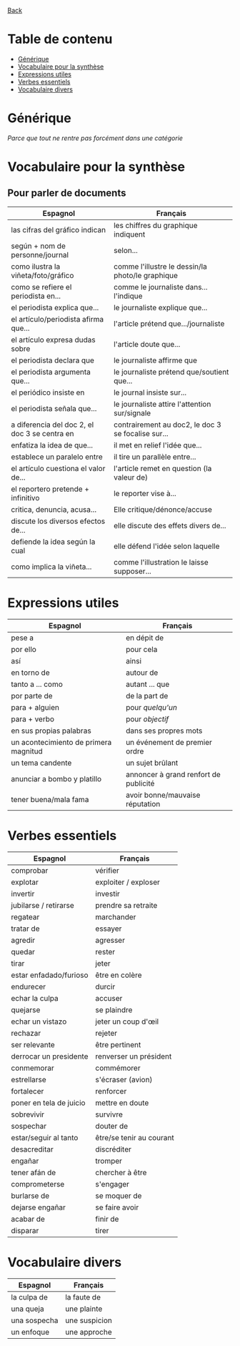[Back](../README.md)

# Table de contenu

* [Générique](#générique)
* [Vocabulaire pour la synthèse](#vocabulaire-pour-la-synthèse)
* [Expressions utiles](#expressions-utiles)
* [Verbes essentiels](#verbes-essentiels)
* [Vocabulaire divers](#vocabulaire-divers)

# Générique

*Parce que tout ne rentre pas forcément dans une catégorie*

# Vocabulaire pour la synthèse

## Pour parler de documents

| Espagnol | Français |
|----------|----------|
| las cifras del gráfico indican | les chiffres du graphique indiquent |
| según + nom de personne/journal | selon... |
| como ilustra la viñeta/foto/gráfico | comme l'illustre le dessin/la photo/le graphique |
| como se refiere el periodista en... | comme le journaliste dans... l'indique |
| el periodista explica que... | le journaliste explique que... |
| el artículo/periodista afirma que... | l'article prétend que.../journaliste |
| el artículo expresa dudas sobre | l'article doute que... |
| el periodista declara que | le journaliste affirme que |
| el periodista argumenta que... | le journaliste prétend que/soutient que... |
| el periódico insiste en | le journal insiste sur... |
| el periodista señala que... | le journaliste attire l'attention sur/signale |
| a diferencia del doc 2, el doc 3 se centra en | contrairement au doc2, le doc 3 se focalise sur... |
| enfatiza la idea de que... | il met en relief l'idée que... |
| establece un paralelo entre | il tire un parallèle entre... |
| el artículo cuestiona el valor de... | l'article remet en question (la valeur de) |
| el reportero pretende + infinitivo | le reporter vise à... |
| critica, denuncia, acusa... | Elle critique/dénonce/accuse |
| discute los diversos efectos de... | elle discute des effets divers de... |
| defiende la idea según la cual | elle défend l'idée selon laquelle |
| como implica la viñeta... | comme l'illustration le laisse supposer... |

# Expressions utiles

| Espagnol | Français |
|----------|----------|
| pese a | en dépit de |
| por ello | pour cela |
| así | ainsi |
| en torno de | autour de |
| tanto a ... como | autant ... que |
| por parte de | de la part de |
| para + alguien | pour *quelqu'un* |
| para + verbo | pour *objectif* |
| en sus propias palabras | dans ses propres mots |
| un acontecimiento de primera magnitud | un événement de premier ordre |
| un tema candente | un sujet brûlant |
| anunciar a bombo y platillo | annoncer à grand renfort de publicité |
| tener buena/mala fama | avoir bonne/mauvaise réputation |

# Verbes essentiels

| Espagnol | Français |
|----------|----------|
| comprobar | vérifier |
| explotar | exploiter / exploser |
| invertir | investir |
| jubilarse / retirarse | prendre sa retraite |
| regatear | marchander |
| tratar de | essayer |
| agredir | agresser |
| quedar | rester |
| tirar | jeter |
| estar enfadado/furioso | être en colère |
| endurecer | durcir |
| echar la culpa | accuser |
| quejarse | se plaindre |
| echar un vistazo | jeter un coup d'œil |
| rechazar | rejeter |
| ser relevante | être pertinent |
| derrocar un presidente | renverser un président |
| conmemorar | commémorer |
| estrellarse | s'écraser (avion) |
| fortalecer | renforcer |
| poner en tela de juicio | mettre en doute |
| sobrevivir | survivre |
| sospechar | douter de |
| estar/seguir al tanto | être/se tenir au courant |
| desacreditar | discréditer |
| engañar | tromper |
| tener afán de | chercher à être |
| comprometerse | s'engager |
| burlarse de | se moquer de |
| dejarse engañar | se faire avoir |
| acabar de | finir de |
| disparar | tirer |

# Vocabulaire divers

| Espagnol | Français |
|----------|----------|
| la culpa de | la faute de |
| una queja | une plainte |
| una sospecha | une suspicion |
| un enfoque | une approche |
